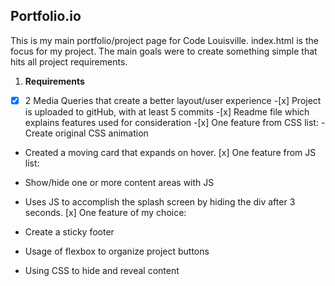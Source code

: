 ## Portfolio.io

This is my main portfolio/project page for Code Louisville. index.html is the focus for my project. The main goals were to create something simple that hits all project requirements.

1. **Requirements**

-[x] 2 Media Queries that create a better layout/user experience -[x] Project is uploaded to gitHub, with at least 5 commits -[x] Readme file which explains features used for consideration -[x] One feature from CSS list: - Create original CSS animation

- Created a moving card that expands on hover.
  [x] One feature from JS list:

* Show/hide one or more content areas with JS

- Uses JS to accomplish the splash screen by hiding the div after 3 seconds.
  [x] One feature of my choice:

* Create a sticky footer

* Usage of flexbox to organize project buttons

* Using CSS to hide and reveal content
